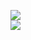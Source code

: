 [![](https://img.shields.io/badge/Made%20With-Github%20Spray-lightgrey.svg?style=for-the-badge&logo=github)](https://github.com/Annihil/github-spray#4426)  
[![](https://i.imgur.com/2DrTn0Z.gif)](https://github.com/Annihil/github-spray)